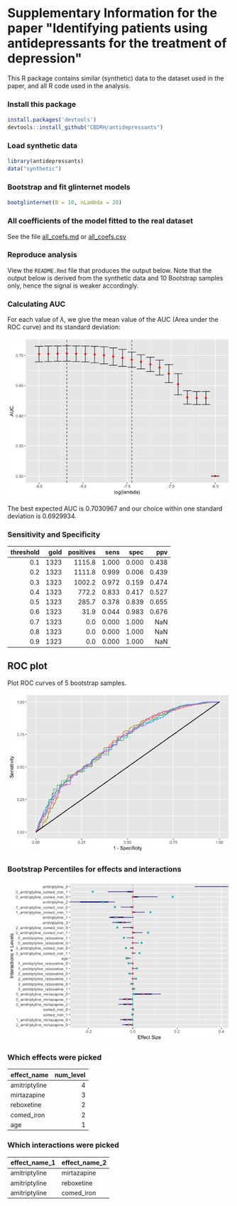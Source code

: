 Supplementary Information for the paper "Identifying patients using antidepressants for the treatment of depression"
====================================================================================================================

This R package contains similar (synthetic) data to the dataset used in the paper, and all R code used in the analysis.

### Install this package

``` r
install.packages('devtools')
devtools::install_github("CBDRH/antidepressants")
```

### Load synthetic data

``` r
library(antidepressants)
data("synthetic")
```

### Bootstrap and fit glinternet models

``` r
bootglinternet(B = 10, nLambda = 20)
```

### All coefficients of the model fitted to the real dataset

See the file [all\_coefs.md](inst/extdata/all_coefs.md) or [all\_coefs.csv](inst/extdata/all_coefs.csv)

### Reproduce analysis

View the `README.Rmd` file that produces the output below. Note that the output below is derived from the synthetic data and 10 Bootstrap samples only, hence the signal is weaker accordingly.

### Calculating AUC

For each value of *λ*, we give the mean value of the AUC (Area under the ROC curve) and its standard deviation:

![](README_files/figure-markdown_github/plotAUC-1.png)

The best expected AUC is 0.7030967 and our choice within one standard deviation is 0.6929934.

### Sensitivity and Specificity

|  threshold|  gold|  positives|   sens|   spec|    ppv|
|----------:|-----:|----------:|------:|------:|------:|
|        0.1|  1323|     1115.8|  1.000|  0.000|  0.438|
|        0.2|  1323|     1111.8|  0.999|  0.006|  0.439|
|        0.3|  1323|     1002.2|  0.972|  0.159|  0.474|
|        0.4|  1323|      772.2|  0.833|  0.417|  0.527|
|        0.5|  1323|      285.7|  0.378|  0.839|  0.655|
|        0.6|  1323|       31.9|  0.044|  0.983|  0.676|
|        0.7|  1323|        0.0|  0.000|  1.000|    NaN|
|        0.8|  1323|        0.0|  0.000|  1.000|    NaN|
|        0.9|  1323|        0.0|  0.000|  1.000|    NaN|

ROC plot
--------

Plot ROC curves of 5 bootstrap samples.

![](README_files/figure-markdown_github/unnamed-chunk-7-1.png)

### Bootstrap Percentiles for effects and interactions

![](README_files/figure-markdown_github/unnamed-chunk-11-1.png)

### Which effects were picked

| effect\_name  |  num\_level|
|:--------------|-----------:|
| amitriptyline |           4|
| mirtazapine   |           3|
| reboxetine    |           2|
| comed\_iron   |           2|
| age           |           1|

### Which interactions were picked

| effect\_name\_1 | effect\_name\_2 |
|:----------------|:----------------|
| amitriptyline   | mirtazapine     |
| amitriptyline   | reboxetine      |
| amitriptyline   | comed\_iron     |
